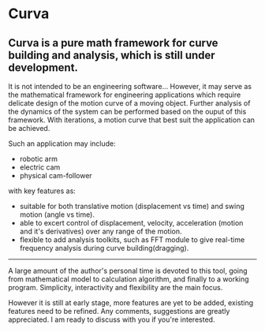 # Curva

Curva is a pure math framework for curve building and analysis, which is still under development.
---------------
It is not intended to be an engineering software... However, it may serve as the mathematical framework for engineering applications which require delicate design of the motion curve of a moving object. Further analysis of the dynamics of the system can be performed based on the ouput of this framework. With iterations, a motion curve that best suit the application can be achieved.
  
  Such an application may include:
- robotic arm
- electric cam
- physical cam-follower

with key features as:
- suitable for both translative motion (displacement vs time) and swing motion (angle vs time).
- able to excert control of displacement, velocity, acceleration (motion and it's derivatives) over any range of the motion.
- flexible to add analysis toolkits, such as FFT module to give real-time frequency analysis during curve building(dragging). 
----------
A large amount of the author's personal time is devoted to this tool, going from mathematical model to calculation algorithm, and finally to a working program. Simplicity, interactivity and flexibility are the main focus. 

However it is still at early stage, more features are yet to be added, existing features need to be refined. Any comments, suggestions are greatly appreciated. I am ready to discuss with you if you're interested.

